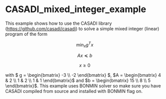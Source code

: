 # CASADI_mixed_integer_example
This example shows how to use the CASADI library (https://github.com/casadi/casadi) to solve a simple mixed integer (linear) program of the form

$$ \displaystyle \min_{x} g^{T}x $$

$$ Ax \preceq b $$

$$  x \geq 0 $$

with $` g = \begin{bmatrix} -3 \\ -2 \end{bmatrix} `$, $`A = \begin{bmatrix} 4 & 2 \\ 1 & 2 \\ 1 & 1 \end{bmatrix}`$ and $`b = \begin{bmatrix} 15 \\ 8 \\ 5 \end{bmatrix}`$. This example uses BONMIN solver so make sure you have CASADI compiled from source and installed with BONMIN flag on.
